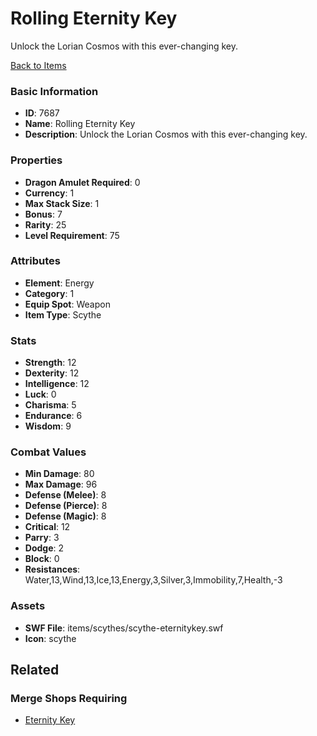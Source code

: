 # Rolling Eternity Key

Unlock the Lorian Cosmos with this ever-changing key.

[Back to Items](../items.md)

### Basic Information

- **ID**: 7687
- **Name**: Rolling Eternity Key
- **Description**: Unlock the Lorian Cosmos with this ever-changing key.

### Properties

- **Dragon Amulet Required**: 0
- **Currency**: 1
- **Max Stack Size**: 1
- **Bonus**: 7
- **Rarity**: 25
- **Level Requirement**: 75

### Attributes

- **Element**: Energy
- **Category**: 1
- **Equip Spot**: Weapon
- **Item Type**: Scythe

### Stats

- **Strength**: 12
- **Dexterity**: 12
- **Intelligence**: 12
- **Luck**: 0
- **Charisma**: 5
- **Endurance**: 6
- **Wisdom**: 9

### Combat Values

- **Min Damage**: 80
- **Max Damage**: 96
- **Defense (Melee)**: 8
- **Defense (Pierce)**: 8
- **Defense (Magic)**: 8
- **Critical**: 12
- **Parry**: 3
- **Dodge**: 2
- **Block**: 0
- **Resistances**: Water,13,Wind,13,Ice,13,Energy,3,Silver,3,Immobility,7,Health,-3

### Assets

- **SWF File**: items/scythes/scythe-eternitykey.swf
- **Icon**: scythe

## Related

### Merge Shops Requiring

- [Eternity Key](../merge-shops/122-eternity-key.md)

